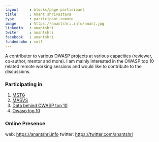 ```yaml
---
layout     : blocks/page-participant
title      : Anant shrivastava
type       : participant-remote
image      : https://anantshri.info/anant.jpg
linkedin   : anantshri
twiter     : anantshri
facebook   : anantshri
funded-who : self
---
```


A contributor to various OWASP projects at various capacities (reviewer, co-author, mentor and more). I am mainly interested in the OWASP top 10 related remote working sessions and would like to contribute to the discussions.

### Participating in 
1. [MSTG](http://owaspsummit.org/Working-Sessions/Mobile-Security/MSTG.html)
2. [MASVS](http://owaspsummit.org/Working-Sessions/Mobile-Security/MASVS.html)
3. [Data behind OWASP top 10](http://owaspsummit.org/Working-Sessions/Owasp-Top-10-2017/Data-behind-OWASP-Top-10-2017.html)
4. [Owasp top 10](http://owaspsummit.org/Working-Sessions/Owasp-Top-10-2017/)

### Online Presence
web: https://anantshri.info
twitter: https://twitter.com/anantshri
